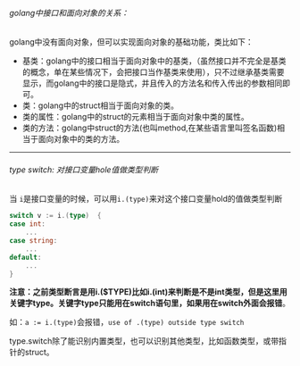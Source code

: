 ###### golang中接口和面向对象的关系：

golang中没有面向对象，但可以实现面向对象的基础功能，类比如下：

- 基类：golang中的接口相当于面向对象中的基类，（虽然接口并不完全是基类的概念，单在某些情况下，会把接口当作基类来使用），只不过继承基类需要显示，而golang中的接口是隐式，并且传入的方法名和传入传出的参数相同即可。
- 类：golang中的struct相当于面向对象的类。
- 类的属性：golang中的struct的元素相当于面向对象中类的属性。
- 类的方法：golang中struct的方法(也叫method,在某些语言里叫签名函数)相当于面向对象中的类的方法。

---

###### type switch: 对接口变量hole值做类型判断

当 `i`是接口变量的时候，可以用`i.(type)`来对这个接口变量hold的值做类型判断

```go
switch v := i.(type)  {
case int:
    ...
case string:
    ...
default:
    ...
}
```

**注意：之前类型断言是用i.($TYPE)比如i.(int)来判断是不是int类型，但是这里用关键字type。关键字type只能用在switch语句里，如果用在switch外面会报错**。

如：`a := i.(type)`会报错，`use of .(type) outside type switch`

type.switch除了能识别内置类型，也可以识别其他类型，比如函数类型，或带指针的struct。